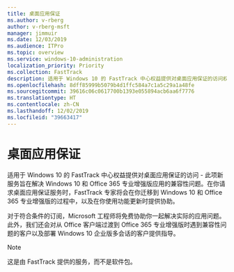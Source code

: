 ```yaml
---
title: 桌面应用保证
ms.author: v-rberg
author: v-rberg-msft
manager: jimmuir
ms.date: 12/03/2019
ms.audience: ITPro
ms.topic: overview
ms.service: windows-10-administration
localization_priority: Priority
ms.collection: FastTrack
description: 适用于 Windows 10 的 FastTrack 中心权益提供对桌面应用保证的访问权限。桌面应用保证这项服务旨在解决 Windows 10 和 Office 365 专业增强版应用兼容性问题。
ms.openlocfilehash: 8dff85999b5079b4d1ffc584a7c1a5c29a1a48fe
ms.sourcegitcommit: 39616c06c0617700b1393e055894acb6aa6f7776
ms.translationtype: HT
ms.contentlocale: zh-CN
ms.lasthandoff: 12/02/2019
ms.locfileid: "39663417"
---
```

# <a name="desktop-app-assure"></a>桌面应用保证

适用于 Windows 10 的 FastTrack 中心权益提供对桌面应用保证的访问 - 此项新服务旨在解决 Windows 10 和 Office 365 专业增强版应用的兼容性问题。在你请求桌面应用保证服务时，FastTrack 专家将会在你迁移到 Windows 10 和 Office 365 专业增强版的过程中，以及在你使用功能更新时提供协助。 

对于符合条件的订阅，Microsoft 工程师将免费协助你一起解决实际的应用问题。此外，我们还会对从 Office 客户端过渡到 Office 365 专业增强版时遇到兼容性问题的客户以及部署 Windows 10 企业版多会话的客户提供指导。 

  > [!NOTE]
> 这是由 FastTrack 提供的服务，而不是软件包。

    

 
